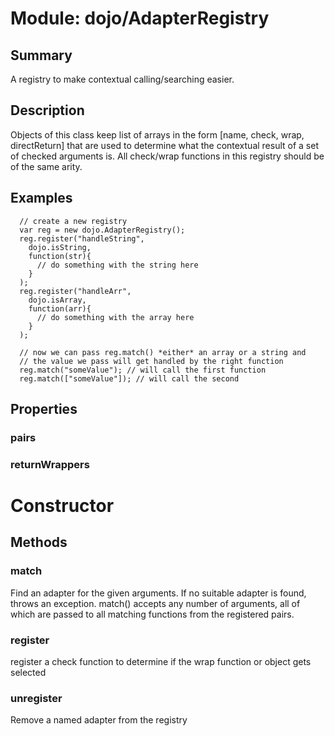 # Module: dojo/AdapterRegistry

## Summary

A registry to make contextual calling/searching easier.
## Description

Objects of this class keep list of arrays in the form [name, check,
wrap, directReturn] that are used to determine what the contextual
result of a set of checked arguments is. All check/wrap functions
in this registry should be of the same arity.
## Examples

      // create a new registry
      var reg = new dojo.AdapterRegistry();
      reg.register("handleString",
        dojo.isString,
        function(str){
          // do something with the string here
        }
      );
      reg.register("handleArr",
        dojo.isArray,
        function(arr){
          // do something with the array here
        }
      );
    
      // now we can pass reg.match() *either* an array or a string and
      // the value we pass will get handled by the right function
      reg.match("someValue"); // will call the first function
      reg.match(["someValue"]); // will call the second
## Properties

### pairs


### returnWrappers


# Constructor

## Methods

### match
Find an adapter for the given arguments. If no suitable adapter
is found, throws an exception. match() accepts any number of
arguments, all of which are passed to all matching functions
from the registered pairs.

### register
register a check function to determine if the wrap function or
object gets selected

### unregister
Remove a named adapter from the registry

